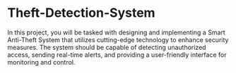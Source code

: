 # Theft-Detection-System
In this project, you will be tasked with designing and implementing a Smart Anti-Theft System that utilizes cutting-edge technology to enhance security measures. The system should be capable of detecting unauthorized access, sending real-time alerts, and providing a user-friendly interface for monitoring and control.
